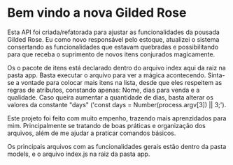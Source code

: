 # Bem vindo a nova Gilded Rose
Esta API foi criada/refatorada para ajustar as funcionalidades da pousada Gilded Rose.
Eu como novo responsável pelo estoque, atualizei o sistema consertando as funcionalidades que estavam quebradas e possibilitando para que receba o suprimento de novos itens conjurados magicamente.

Os o pacote de itens está declarado dentro do arquivo index aqui da raiz na pasta app. Basta executar o arquivo para ver a mágica acontecendo.
Sinta-se a vontade para colocar mais itens na lista, desde que eles respeitem as regras de atributos, constando apenas: Nome, dias para venda e a qualidade. Caso queira aumentar a quantidade de dias, basta alterar os valores da constante "days" ('const days = Number(process.argv[3]) || 3;').

Este projeto foi feito com muito empenho, trazendo mais aprenzidados para mim. Principalmente se tratando de boas práticas e organização dos arquivos, além de me ajudar a praticar comandos básicos.

Os principais arquivos com as funcionalidades gerais estão dentro da pasta models, e o arquivo index.js na raiz da pasta app.